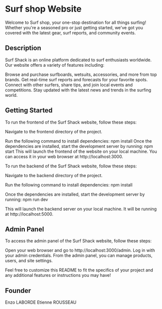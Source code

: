 # Surf shop Website

Welcome to Surf shop, your one-stop destination for all things surfing! Whether you're a seasoned pro or just getting started, we've got you covered with the latest gear, surf reports, and community events.

## Description
Surf Shack is an online platform dedicated to surf enthusiasts worldwide. Our website offers a variety of features including:

Browse and purchase surfboards, wetsuits, accessories, and more from top brands.
Get real-time surf reports and forecasts for your favorite spots.
Connect with other surfers, share tips, and join local events and competitions.
Stay updated with the latest news and trends in the surfing world.
## Getting Started
To run the frontend of the Surf Shack website, follow these steps:

Navigate to the frontend directory of the project.

Run the following command to install dependencies:
npm install
Once the dependencies are installed, start the development server by running:
npm start
This will launch the frontend of the website on your local machine. You can access it in your web browser at http://localhost:3000.

To run the backend of the Surf Shack website, follow these steps:

Navigate to the backend directory of the project.

Run the following command to install dependencies:
npm install

Once the dependencies are installed, start the development server by running:
npm run dev

This will launch the backend server on your local machine. It will be running at http://localhost:5000.

## Admin Panel
To access the admin panel of the Surf Shack website, follow these steps:

Open your web browser and go to http://localhost:3000/admin.
Log in with your admin credentials.
From the admin panel, you can manage products, users, and site settings.

Feel free to customize this README to fit the specifics of your project and any additional features or instructions you may have!

## Founder

Enzo LABORDE
Etienne ROUSSEAU